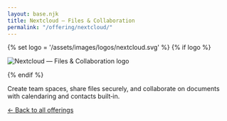 ```yaml
---
layout: base.njk
title: Nextcloud — Files & Collaboration
permalink: "/offering/nextcloud/"
---
```


{% set logo = '/assets/images/logos/nextcloud.svg' %}
{% if logo %}<p><img src="{{ logo }}" alt="Nextcloud — Files & Collaboration logo" style="max-height:56px"></p>{% endif %}

Create team spaces, share files securely, and collaborate on documents with calendaring and contacts built‑in.

<p class="mt-4"><a href="/offering/">← Back to all offerings</a></p>
